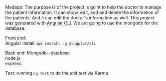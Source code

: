 Medapp:
The purpose is of the project is goint to help the doctor to manage the patient information. It can show, edit, add and delete the information of the patients. And it can edit the doctor's information as well. This project was generated with [Angular CLI](https://github.com/angular/angular-cli). We are going to use the mongodb for the database.

Front end:  
Angular install.`npm install -g @angular/cli`
 
Back end:
Mongodb--database   
node.js   
express   

Test:  running `ng test` to do the unit test via Karma

